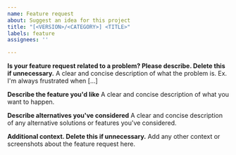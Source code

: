 ```yaml
---
name: Feature request
about: Suggest an idea for this project
title: "[<VERSION>/<CATEGORY>] <TITLE>"
labels: feature
assignees: ''

---
```


**Is your feature request related to a problem? Please describe. Delete this if unnecessary.**
A clear and concise description of what the problem is. Ex. I'm always frustrated when [...]

**Describe the feature you'd like**
A clear and concise description of what you want to happen.

**Describe alternatives you've considered**
A clear and concise description of any alternative solutions or features you've considered.

**Additional context. Delete this if unnecessary.**
Add any other context or screenshots about the feature request here.
